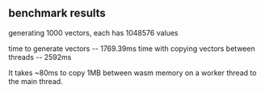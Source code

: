 ## benchmark results
generating 1000 vectors, each has 1048576 values

time to generate vectors -- 1769.39ms
time with copying vectors between threads -- 2592ms

It takes ~80ms to copy 1MB between wasm memory on a worker thread to the main thread.